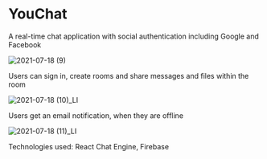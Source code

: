 # YouChat

A real-time chat application with social authentication including Google and Facebook

![2021-07-18 (9)](https://user-images.githubusercontent.com/65605807/126060773-f5c76fbd-330e-4521-b233-859722c2a3ba.png)


Users can sign in, create rooms and share messages and files within the room

![2021-07-18 (10)_LI](https://user-images.githubusercontent.com/65605807/126067327-9811324d-73aa-4321-8907-c5e52350990e.jpg)



Users get an email notification, when they are offline

![2021-07-18 (11)_LI](https://user-images.githubusercontent.com/65605807/126067395-d8a93e26-bad2-4ccb-9d80-5ae031fe6d70.jpg)


Technologies used: React Chat Engine, Firebase




